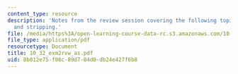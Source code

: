 ```yaml
---
content_type: resource
description: 'Notes from the review session covering the following topics: adsorption
  and stripping.'
file: /media/https%3A/open-learning-course-data-rc.s3.amazonaws.com/10-32-separation-processes-spring-2005/8b012e75f08c89d784d0db24e427f6b8_10_32_exm2rvw_as.pdf
file_type: application/pdf
resourcetype: Document
title: 10_32_exm2rvw_as.pdf
uid: 8b012e75-f08c-89d7-84d0-db24e427f6b8
---
```

